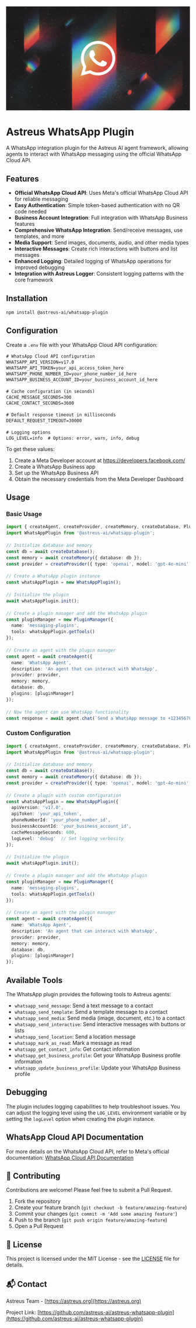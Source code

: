 ![WhatsApp Plugin](src/assets/whatsapp-plugin.webp)

# Astreus WhatsApp Plugin

A WhatsApp integration plugin for the Astreus AI agent framework, allowing agents to interact with WhatsApp messaging using the official WhatsApp Cloud API.

## Features

- **Official WhatsApp Cloud API**: Uses Meta's official WhatsApp Cloud API for reliable messaging
- **Easy Authentication**: Simple token-based authentication with no QR code needed
- **Business Account Integration**: Full integration with WhatsApp Business features
- **Comprehensive WhatsApp Integration**: Send/receive messages, use templates, and more
- **Media Support**: Send images, documents, audio, and other media types
- **Interactive Messages**: Create rich interactions with buttons and list messages
- **Enhanced Logging**: Detailed logging of WhatsApp operations for improved debugging
- **Integration with Astreus Logger**: Consistent logging patterns with the core framework

## Installation

```bash
npm install @astreus-ai/whatsapp-plugin
```

## Configuration

Create a `.env` file with your WhatsApp Cloud API configuration:

```env
# WhatsApp Cloud API configuration
WHATSAPP_API_VERSION=v17.0
WHATSAPP_API_TOKEN=your_api_access_token_here
WHATSAPP_PHONE_NUMBER_ID=your_phone_number_id_here
WHATSAPP_BUSINESS_ACCOUNT_ID=your_business_account_id_here

# Cache configuration (in seconds)
CACHE_MESSAGE_SECONDS=300
CACHE_CONTACT_SECONDS=3600

# Default response timeout in milliseconds
DEFAULT_REQUEST_TIMEOUT=30000

# Logging options
LOG_LEVEL=info  # Options: error, warn, info, debug
```

To get these values:
1. Create a Meta Developer account at https://developers.facebook.com/
2. Create a WhatsApp Business app
3. Set up the WhatsApp Business API
4. Obtain the necessary credentials from the Meta Developer Dashboard

## Usage

### Basic Usage

```typescript
import { createAgent, createProvider, createMemory, createDatabase, PluginManager } from '@astreus-ai/astreus';
import WhatsAppPlugin from '@astreus-ai/whatsapp-plugin';

// Initialize database and memory
const db = await createDatabase();
const memory = await createMemory({ database: db });
const provider = createProvider({ type: 'openai', model: 'gpt-4o-mini' });

// Create a WhatsApp plugin instance
const whatsAppPlugin = new WhatsAppPlugin();

// Initialize the plugin
await whatsAppPlugin.init();

// Create a plugin manager and add the WhatsApp plugin
const pluginManager = new PluginManager({
  name: 'messaging-plugins',
  tools: whatsAppPlugin.getTools()
});

// Create an agent with the plugin manager
const agent = await createAgent({
  name: 'WhatsApp Agent',
  description: 'An agent that can interact with WhatsApp',
  provider: provider,
  memory: memory,
  database: db,
  plugins: [pluginManager]
});

// Now the agent can use WhatsApp functionality
const response = await agent.chat(`Send a WhatsApp message to +1234567890 saying "Hello, how are you?"`);
```

### Custom Configuration

```typescript
import { createAgent, createProvider, createMemory, createDatabase, PluginManager } from '@astreus-ai/astreus';
import WhatsAppPlugin from '@astreus-ai/whatsapp-plugin';

// Initialize database and memory
const db = await createDatabase();
const memory = await createMemory({ database: db });
const provider = createProvider({ type: 'openai', model: 'gpt-4o-mini' });

// Create a plugin with custom configuration
const whatsAppPlugin = new WhatsAppPlugin({
  apiVersion: 'v17.0',
  apiToken: 'your_api_token',
  phoneNumberId: 'your_phone_number_id',
  businessAccountId: 'your_business_account_id',
  cacheMessageSeconds: 600,
  logLevel: 'debug'  // Set logging verbosity
});

// Initialize the plugin
await whatsAppPlugin.init();

// Create a plugin manager and add the WhatsApp plugin
const pluginManager = new PluginManager({
  name: 'messaging-plugins',
  tools: whatsAppPlugin.getTools()
});

// Create an agent with the plugin manager
const agent = await createAgent({
  name: 'WhatsApp Agent',
  description: 'An agent that can interact with WhatsApp',
  provider: provider,
  memory: memory,
  database: db,
  plugins: [pluginManager]
});
```

## Available Tools

The WhatsApp plugin provides the following tools to Astreus agents:

- `whatsapp_send_message`: Send a text message to a contact
- `whatsapp_send_template`: Send a template message to a contact
- `whatsapp_send_media`: Send media (image, document, etc.) to a contact
- `whatsapp_send_interactive`: Send interactive messages with buttons or lists
- `whatsapp_send_location`: Send a location message
- `whatsapp_mark_as_read`: Mark a message as read
- `whatsapp_get_contact_info`: Get contact information
- `whatsapp_get_business_profile`: Get your WhatsApp Business profile information
- `whatsapp_update_business_profile`: Update your WhatsApp Business profile

## Debugging

The plugin includes logging capabilities to help troubleshoot issues. You can adjust the logging level using the `LOG_LEVEL` environment variable or by setting the `logLevel` option when creating the plugin instance.

## WhatsApp Cloud API Documentation

For more details on the WhatsApp Cloud API, refer to Meta's official documentation:
[WhatsApp Cloud API Documentation](https://developers.facebook.com/docs/whatsapp/cloud-api)

## 🤝 Contributing

Contributions are welcome! Please feel free to submit a Pull Request.

1. Fork the repository
2. Create your feature branch (`git checkout -b feature/amazing-feature`)
3. Commit your changes (`git commit -m 'Add some amazing feature'`)
4. Push to the branch (`git push origin feature/amazing-feature`)
5. Open a Pull Request

## 📄 License

This project is licensed under the MIT License - see the [LICENSE](LICENSE) file for details.

## 📬 Contact

Astreus Team - [https://astreus.org](https://astreus.org)

Project Link: [https://github.com/astreus-ai/astreus-whatsapp-plugin](https://github.com/astreus-ai/astreus-whatsapp-plugin) 